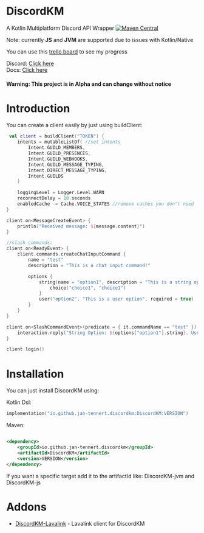 # DiscordKM

A Kotlin Multiplatform Discord API 
Wrapper [![Maven Central](https://img.shields.io/maven-central/v/io.github.jan-tennert.discordkm/DiscordKM)](https://search.maven.org/artifact/io.github.jan-tennert.discordkm/DiscordKM)

Note: currently **JS** and **JVM** are supported due to issues with Kotlin/Native

You can use this [trello board](https://trello.com/b/EQqz7hAY/discordkm) to see my progress

Discord: [Click here](https://discord.gg/mxRqJa4pHe) \
Docs: [Click here](https://jan-tennert.github.io/DiscordKMDocs/)

#### Warning: This project is in Alpha and can change without notice

# Introduction

You can create a client easily by just using buildClient:

```kotlin
 val client = buildClient("TOKEN") {
    intents = mutableListOf( //set intents
        Intent.GUILD_MEMBERS,
        Intent.GUILD_PRESENCES,
        Intent.GUILD_WEBHOOKS,
        Intent.GUILD_MESSAGE_TYPING,
        Intent.DIRECT_MESSAGE_TYPING,
        Intent.GUILDS
    )

    loggingLevel = Logger.Level.WARN
    reconnectDelay = 10.seconds
    enabledCache -= Cache.VOICE_STATES //remove caches you don't need
}

client.on<MessageCreateEvent> {
    println("Received message: ${message.content}")
}

//slash commands:
client.on<ReadyEvent> {
    client.commands.createChatInputCommand {
        name = "test"
        description = "This is a chat input command!"

        options {
            string(name = "option1", description = "This is a string option", required = true) {
                choice("choice1", "choice1")
            }
            user("option2", "This is a user option", required = true)
        }
    }
}

client.on<SlashCommandEvent>(predicate = { it.commandName == "test" }) {
    interaction.reply("String Option: ${options["option1"].string}. User Name: ${options["option2"].user.name}")
}

client.login()
```

# Installation

You can just install DiscordKM using:

Kotlin Dsl:

```kotlin
implementation("io.github.jan-tennert.discordkm:DiscordKM:VERSION")
```

Maven:

```xml

<dependency>
    <groupId>io.github.jan-tennert.discordkm</groupId>
    <artifactId>DiscordKM</artifactId>
    <version>VERSION</version>
</dependency>
```

If you want a specific target add it to the artifactId like: DiscordKM-jvm and DiscordKM-js

# Addons

- [DiscordKM-Lavalink](https://github.com/jan-tennert/DiscordKM-Lavalink) - Lavalink client for DiscordKM